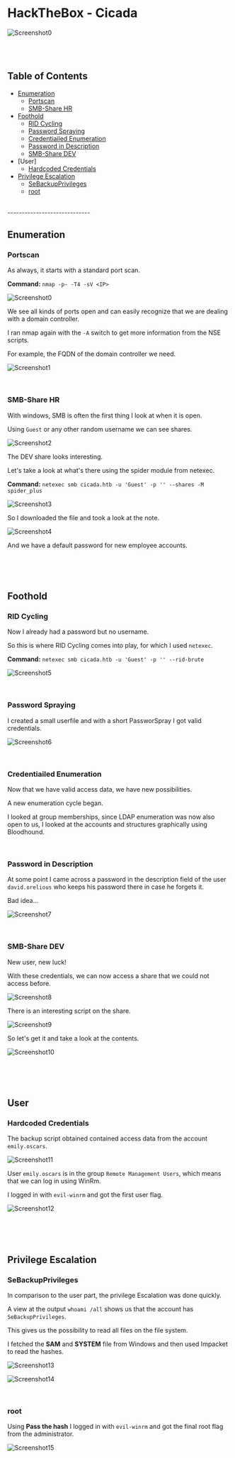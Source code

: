 # HackTheBox - Cicada

![Screenshot0](./screenshots/Cicada.png)

<br>
<br>

## Table of Contents

- [Enumeration](#Enumeration)
    - [Portscan](#Portscan)
	- [SMB-Share HR](#SMB---Share-HR)
- [Foothold](#Foothold)
	- [RID Cycling](#RID-Cycling)
	- [Password Spraying](#Password-Spraying)
	- [Credentiailed Enumeration](#Credentiailed-Enumeration)
	- [Password in Description](#Password-in-Description)
	- [SMB-Share DEV](#SMB---Share-DEV)
- [User]
	- [Hardcoded Credentials](#Hardcoded-Credentials)
- [Privilege Escalation](#Privilege-Escalation)
	- [SeBackupPrivileges](#SeBackupPrivileges)
	- [root](#root)

<br>
-----------------------------
<br>

## Enumeration

### Portscan

As always, it starts with a standard port scan.

__Command:__ `nmap -p- -T4 -sV <IP>`

![Screenshot0](./screenshots/0.png)

We see all kinds of ports open and can easily recognize that we are dealing with a domain controller.

I ran nmap again with the `-A` switch to get more information from the NSE scripts.

For example, the FQDN of the domain controller we need.

![Screenshot1](./screenshots/1.png)

<br>

### SMB-Share HR

With windows, SMB is often the first thing I look at when it is open.

Using `Guest` or any other random username we can see shares.

![Screenshot2](./screenshots/2.png)

The DEV share looks interesting.

Let's take a look at what's there using the spider module from netexec.

__Command:__ `netexec smb cicada.htb -u 'Guest' -p '' --shares -M spider_plus`

![Screenshot3](./screenshots/3.png)

So I downloaded the file and took a look at the note.

![Screenshot4](./screenshots/4.png)

And we have a default password for new employee accounts.

<br>
<br>
<br>

## Foothold

### RID Cycling


Now I already had a password but no username.

So this is where RID Cycling comes into play, for which I used `netexec`.

__Command:__ `netexec smb cicada.htb -u 'Guest' -p '' --rid-brute`

![Screenshot5](./screenshots/5.png)

<br>

### Password Spraying

I created a small userfile and with a short PassworSpray I got valid credentials.

![Screenshot6](./screenshots/6.png)

<br>

### Credentiailed Enumeration

Now that we have valid access data, we have new possibilities.

A new enumeration cycle began.

I looked at group memberships, since LDAP enumeration was now also open to us, I looked at the accounts and structures graphically using Bloodhound.

<br>

### Password in Description

At some point I came across a password in the description field of the user `david.orelious` who keeps his password there in case he forgets it.

Bad idea...

![Screenshot7](./screenshots/7.png)

<br>

### SMB-Share DEV

New user, new luck!

With these credentials, we can now access a share that we could not access before.

![Screenshot8](./screenshots/8.png)

There is an interesting script on the share.

![Screenshot9](./screenshots/9.png)

So let's get it and take a look at the contents.

![Screenshot10](./screenshots/10.png)

<br>
<br>
<br>

## User

### Hardcoded Credentials

The backup script obtained contained access data from the account `emily.oscars`.

![Screenshot11](./screenshots/11.png)

User `emily.oscars` is in the group `Remote Management Users`, which means that we can log in using WinRm.

I logged in with `evil-winrm` and got the first user flag.

![Screenshot12](./screenshots/12.png)

<br>
<br>
<br>

## Privilege Escalation

### SeBackupPrivileges

In comparison to the user part, the privilege Escalation was done quickly.

A view at the output `whoami /all` shows us that the account has `SeBackupPrivileges`.

This gives us the possibility to read all files on the file system.

I fetched the **SAM** and **SYSTEM** file from Windows and then used Impacket to read the hashes.

![Screenshot13](./screenshots/13.png)

![Screenshot14](./screenshots/14.png)

<br>

### root

Using **Pass the hash** I logged in with `evil-winrm` and got the final root flag from the administrator.

![Screenshot15](./screenshots/15.png)
